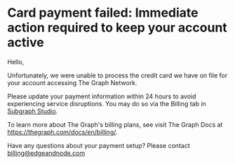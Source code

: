 # Card payment failed: Immediate action required to keep your account active

Hello,

Unfortunately, we were unable to process the credit card we have on file for your account accessing The Graph Network.

Please update your payment information within 24 hours to avoid experiencing service disruptions. You may do so via the Billing tab in <a href="https://thegraph.com/studio/billing/">Subgraph Studio</a>.

To learn more about The Graph's billing plans, see visit The Graph Docs at https://thegraph.com/docs/en/billing/.

Have any questions about your payment setup? Please contact <a href="mailto:billing@edgeandnode.com">billing@edgeandnode.com</a>

<subscriptions-footer />

